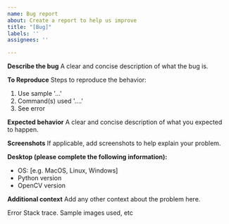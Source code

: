 ```yaml
---
name: Bug report
about: Create a report to help us improve
title: "[Bug]"
labels: ''
assignees: ''

---
```


**Describe the bug**
A clear and concise description of what the bug is.

**To Reproduce**
Steps to reproduce the behavior:
1. Use sample '...'
2. Command(s) used '....'
3. See error

**Expected behavior**
A clear and concise description of what you expected to happen.

**Screenshots**
If applicable, add screenshots to help explain your problem.

**Desktop (please complete the following information):**
 - OS: [e.g. MacOS, Linux, Windows]
 - Python version
 - OpenCV version


**Additional context**
Add any other context about the problem here.

Error Stack trace. Sample images used, etc
